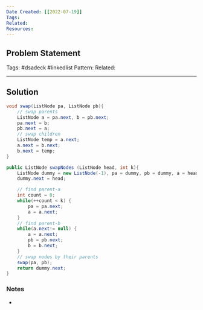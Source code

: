 ```yaml
---
Date Created: [[2022-07-19]]
Tags: 
Related: 
Resources: 
---
```


## Problem Statement


Tags:  #dsadeck  #linkedlist 
Pattern: 
Related: 

---

## Solution
``` java
void swap(ListNode pa, ListNode pb){
	// swap parents
	ListNode a = pa.next, b = pb.next;
	pa.next = b;
	pb.next = a;
	// swap children
	ListNode temp = a.next;
	a.next = b.next;
	b.next = temp;
}

public ListNode swapNodes (ListNode head, int k){
	ListNode dummy = new ListNode(-1), pa = dummy, pb = dummy, a = head, b = head;
	dummy.next = head;

	// find parent-a
	int count = 0;
	while(++count < k) {
		pa = pa.next;
		a = a.next;
	}
	// find parent-b
	while(a.next!= null) {
		a = a.next;
		pb = pb.next;
		b = b.next;
	}
	// swap nodes by their parents
	swap(pa, pb);
	return dummy.next;
}
```

### Notes
- 

